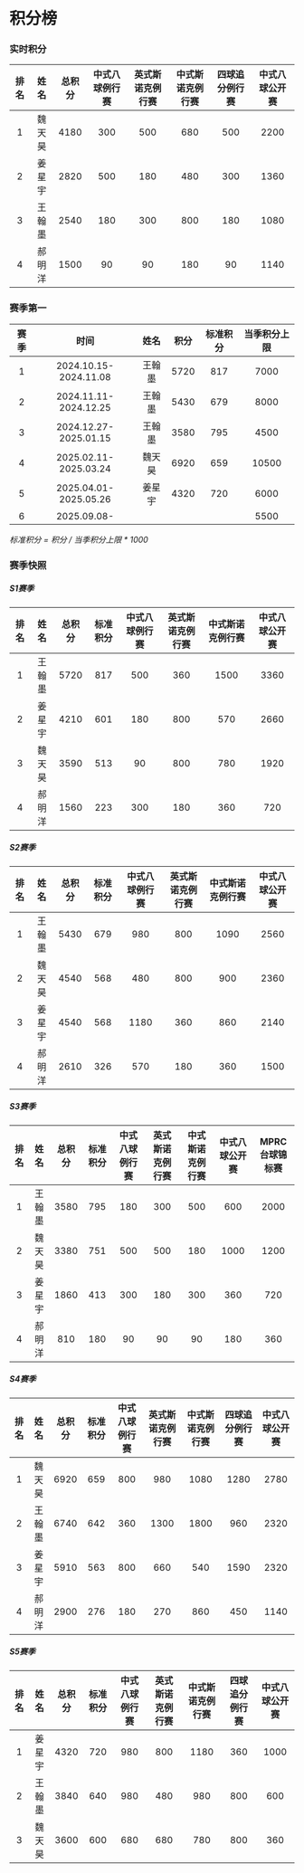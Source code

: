 # 积分榜

### 实时积分

| 排名 | 姓名   | 总积分 | 中式八球例行赛 | 英式斯诺克例行赛 | 中式斯诺克例行赛 | 四球追分例行赛 | 中式八球公开赛 |
| :--: | :---: | :----: | :----------: | :-------------: | :------------: | :-----------: | :----------:  |
| 1    | 魏天昊 | 4180  |   300         |   500           |   680          |    500        |  2200        |
| 2    | 姜星宇 | 2820  |   500         |   180           |   480          |    300        |  1360        |
| 3    | 王翰墨 | 2540  |   180         |   300           |   800          |    180        |  1080        |
| 4    | 郝明洋 | 1500  |    90         |    90           |   180          |     90        |  1140        |

### 赛季第一

| 赛季 | 时间                  | 姓名   | 积分 | 标准积分 | 当季积分上限  |
| :--: | :------------------: | :----: | :--: | :-----: | :----------: |
| 1    | 2024.10.15-2024.11.08 | 王翰墨 | 5720 |  817    | 7000         |
| 2    | 2024.11.11-2024.12.25 | 王翰墨 | 5430 |  679    | 8000         |
| 3    | 2024.12.27-2025.01.15 | 王翰墨 | 3580 |  795    | 4500         |
| 4    | 2025.02.11-2025.03.24 | 魏天昊 | 6920 |  659    | 10500        |
| 5    | 2025.04.01-2025.05.26 | 姜星宇 | 4320 |  720    | 6000         |
| 6    | 2025.09.08-           |       |      |         | 5500         |

*标准积分 = 积分 / 当季积分上限 \* 1000*

### 赛季快照

##### S1赛季

| 排名 | 姓名   | 总积分 | 标准积分 | 中式八球例行赛 | 英式斯诺克例行赛 | 中式斯诺克例行赛 | 中式八球公开赛 |
| :--: | :---: | :----: | :-----: | :----------: | :-------------: | :-------------: | :----------:  |
| 1    | 王翰墨 | 5720  |   817    |   500        |   360           |   1500          |   3360       |
| 2    | 姜星宇 | 4210  |   601    |   180        |   800           |   570           |   2660       |
| 3    | 魏天昊 | 3590  |   513    |   90         |   800           |   780           |   1920       |
| 4    | 郝明洋 | 1560  |   223    |   300        |   180           |   360           |   720        |

##### S2赛季

| 排名 | 姓名   | 总积分 | 标准积分 | 中式八球例行赛 | 英式斯诺克例行赛 | 中式斯诺克例行赛 | 中式八球公开赛 |
| :--: | :---: | :----: | :-----: | :----------: | :-------------: | :-------------: | :----------:  |
| 1    | 王翰墨 | 5430  |   679    |   980        |   800           |   1090          |   2560       |
| 2    | 魏天昊 | 4540  |   568    |   480        |   800           |   900           |   2360       |
| 3    | 姜星宇 | 4540  |   568    |   1180       |   360           |   860           |   2140       |
| 4    | 郝明洋 | 2610  |   326    |   570        |   180           |   360           |   1500       |

##### S3赛季

| 排名 | 姓名   | 总积分 | 标准积分 | 中式八球例行赛 | 英式斯诺克例行赛 | 中式斯诺克例行赛 | 中式八球公开赛 | MPRC台球锦标赛 |
| :--: | :---: | :----: | :-----: | :----------: | :-------------: | :-------------: | :----------:  | :-----------: |
| 1    | 王翰墨 | 3580  |   795    |   180        |   300           |   500           |   600        |   2000       |
| 2    | 魏天昊 | 3380  |   751    |   500        |   500           |   180           |   1000       |   1200       |
| 3    | 姜星宇 | 1860  |   413    |   300        |   180           |   300           |   360        |   720        |
| 4    | 郝明洋 | 810   |   180    |   90         |   90            |   90            |   180        |   360        |

##### S4赛季

| 排名 | 姓名   | 总积分 | 标准积分 | 中式八球例行赛 | 英式斯诺克例行赛 | 中式斯诺克例行赛 | 四球追分例行赛 | 中式八球公开赛 |
| :--: | :---: | :----: | :-----: | :----------: | :-------------: | :-------------: | :----------: | :-----------: |
| 1    | 魏天昊 | 6920  |   659    |   800        |   980           |   1080          |   1280       |   2780        |
| 2    | 王翰墨 | 6740  |   642    |   360        |   1300          |   1800          |   960        |   2320        |
| 3    | 姜星宇 | 5910  |   563    |   800        |   660           |   540           |   1590       |   2320        |
| 4    | 郝明洋 | 2900  |   276    |   180        |   270           |   860           |   450        |   1140        |

##### S5赛季

| 排名 | 姓名   | 总积分 | 标准积分 | 中式八球例行赛 | 英式斯诺克例行赛 | 中式斯诺克例行赛 | 四球追分例行赛 | 中式八球公开赛 |
| :--: | :---: | :----: | :-----: | :----------: | :-------------: | :-------------: | :----------: | :-----------: |
| 1    | 姜星宇 | 4320  |   720    |  980        |   800         |   1180          |   360       |   1000        |
| 2    | 王翰墨 | 3840  |   640    |  980        |   480         |    980          |   800       |    600        |
| 3    | 魏天昊 | 3600  |   600    |  680        |   680         |    780          |   800       |    360        |